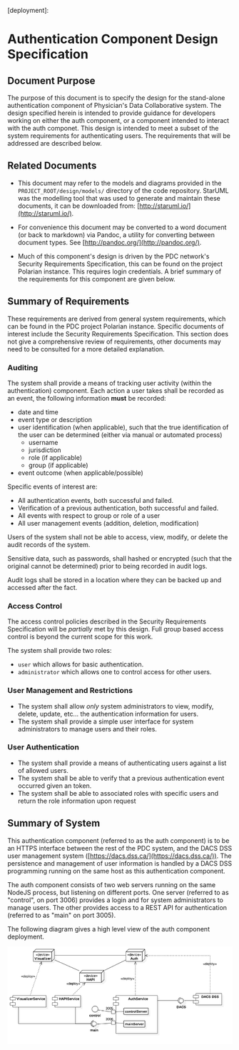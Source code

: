 [deployment]: 

# Authentication Component Design Specification

## Document Purpose

The purpose of this document is to specify the design for the stand-alone authentication component of Physician's Data Collaborative system. The design specified herein is intended to provide guidance for developers working on either the auth component, or a component intended to interact with the auth componet.
This design is intended to meet a subset of the system requirements for authenticating users. The requirements that will be addressed are described below. 

## Related Documents 

* This document may refer to the models and diagrams provided in the `PROJECT_ROOT/design/models/` directory of the code repository. StarUML was the modelling tool that was used to generate and maintain these documents, it can be downloaded from: [http://staruml.io/](http://staruml.io/).
 
* For convenience this document may be converted to a word document (or back to markdown) via Pandoc, a utility for converting between document types. See [http://pandoc.org/](http://pandoc.org/).

* Much of this component's design is driven by the PDC network's Security Requirements Specification, this can be found on the project Polarian instance. This requires login credentials. A brief summary of the requirements for this component are given below. 

## Summary of Requirements

These requirements are derived from general system requirements, which can be found in the PDC project Polarian instance. Specific documents of interest include the Security Requirements Specification. This section does not give a comprehensive review of requirements, other documents may need to be consulted for a more detailed explanation. 

### Auditing 

The system shall provide a means of tracking user activity (within the authentication) component. Each action a user takes shall be recorded as an event, the following information **must** be recorded:  

* date and time 
* event type or description
* user identification (when applicable), such that the true identification of the user can be determined (either via manual or automated process)
    * username
    * jurisdiction
    * role (if applicable)
    * group (if applicable)
* event outcome (when applicable/possible)
  
Specific events of interest are: 

* All authentication events, both successful and failed. 
* Verification of a previous authentication, both successful and failed. 
* All events with respect to group or role of a user
* All user management events (addition, deletion, modification)

Users of the system shall not be able to access, view, modify, or delete the audit records of the system. 

Sensitive data, such as passwords, shall hashed or encrypted (such that the original cannot be determined) prior to being recorded in audit logs.

Audit logs shall be stored in a location where they can be backed up and accessed after the fact. 
 
### Access Control

The access control policies described in the Security Requirements Specification will be *partially* met by this design. Full group based access control is beyond the current scope for this work. 

The system shall provide two roles:

* `user` which allows for basic authentication.
* `administrator` which allows one to control access for other users.

### User Management and Restrictions

* The system shall allow *only* system administrators to view, modify, delete, update, etc... the authentication information for users.
* The system shall provide a simple user interface for system administrators to manage users and their roles.   
 
### User Authentication

* The system shall provide a means of authenticating users against a list of allowed users.
* The system shall be able to verify that a previous authentication event occurred given an token.
* The system shall be able to associated roles with specific users and return the role information upon request 

## Summary of System

This authentication component (referred to as the auth component) is to be an HTTPS interface between the rest of the PDC system, and the DACS DSS user management system ([https://dacs.dss.ca/](https://dacs.dss.ca/)). The persistence and management of user information is handled by a DACS DSS programming running on the same host as this authentication component. 
  
The auth component consists of two web servers running on the same NodeJS process, but listening on different ports. One server (referred to as "control", on port 3006) provides a login and for system administrators to manage users. The other provides access to a REST API for authentication (referred to as "main" on port 3005).
 
The following diagram gives a high level view of the auth component deployment. 

![Auth Deployment](/design/models/images/current/AuthDeployment.png)


